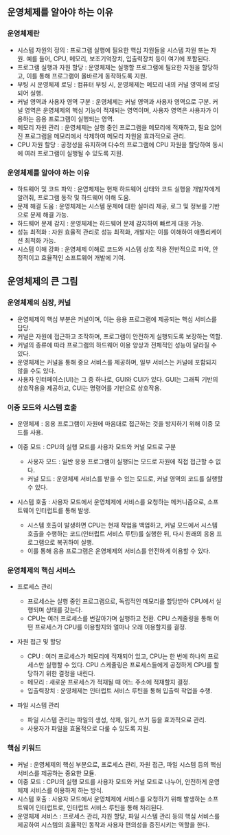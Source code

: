 ## 운영체제를 알아야 하는 이유

### 운영체제란

- 시스템 자원의 정의 : 프로그램 실행에 필요한 핵심 자원들을 시스템 자원 또는 자원. 예를 들어, CPU, 메모리, 보조기억장치, 입출력장치 등이 여기에 포함된다.
- 프로그램 실행과 자원 할당 : 운영체제는 실행할 프로그램에 필요한 자원을 할당하고, 이를 통해 프로그램이 올바르게 동작하도록 지원.
- 부팅 시 운영체제 로딩 : 컴퓨터 부팅 시, 운영체제는 메모리 내의 커널 영역에 로딩되어 실행.
- 커널 영역과 사용자 영역 구분 : 운영체제는 커널 영역과 사용자 영역으로 구분. 커널 영역은 운영체제의 핵심 기능이 적재되는 영역이며, 사용자 영역은 사용자가 이용하는 응용 프로그램이 실행되는 영역.
- 메모리 자원 관리 : 운영체제는 실행 중인 프로그램을 메모리에 적재하고, 필요 없어진 프로그램을 메모리에서 삭제하여 메모리 자원을 효과적으로 관리.
- CPU 자원 할당 : 공정성을 유지하며 다수의 프로그램에 CPU 자원을 할당하여 동시에 여러 프로그램이 실행될 수 있도록 지원.


### 운영체제를 알아야 하는 이유

- 하드웨어 및 코드 파악 : 운영체제는 현재 하드웨어 상태와 코드 실행을 개발자에게 알려줘, 프로그램 동작 및 하드웨어 이해 도움.
- 문제 해결 도움 : 운영체제는 시스템 문제에 대한 실마리 제공, 로그 및 정보를 기반으로 문제 해결 가능.
- 하드웨어 문제 감지 : 운영체제는 하드웨어 문제 감지하여 빠르게 대응 가능.
- 성능 최적화 : 자원 효율적 관리로 성능 최적화, 개발자는 이를 이해하여 애플리케이션 최적화 가능.
- 시스템 이해 강화 : 운영체제 이해로 코드와 시스템 상호 작용 전반적으로 파악, 안정적이고 효율적인 소프트웨어 개발에 기여.

## 운영체제의 큰 그림

### 운영체제의 심장, 커널

- 운영체제의 핵심 부분은 커널이며, 이는 응용 프로그램에 제공되는 핵심 서비스를 담당. 
- 커널은 자원에 접근하고 조작하며, 프로그램이 안전하게 실행되도록 보장하는 역할. 
- 커널의 종류에 따라 프로그램의 하드웨어 이용 양상과 전체적인 성능이 달라질 수 있다. 
- 운영체제는 커널을 통해 중요 서비스를 제공하며, 일부 서비스는 커널에 포함되지 않을 수도 있다. 
- 사용자 인터페이스(UI)는 그 중 하나로, GUI와 CUI가 있다. GUI는 그래픽 기반의 상호작용을 제공하고, CUI는 명령어를 기반으로 상호작용.

### 이중 모드와 시스템 호출

- 운영체제 : 응용 프로그램이 자원에 마음대로 접근하는 것을 방지하기 위해 이중 모드를 사용.
- 이중 모드 : CPU의 실행 모드를 사용자 모드와 커널 모드로 구분 
  - 사용자 모드 : 일반 응용 프로그램이 실행되는 모드로 자원에 직접 접근할 수 없다. 
  - 커널 모드 : 운영체제 서비스를 받을 수 있는 모드로, 커널 영역의 코드를 실행할 수 있다.

- 시스템 호출 : 사용자 모드에서 운영체제에 서비스를 요청하는 메커니즘으로, 소프트웨어 인터럽트를 통해 발생. 
  - 시스템 호출이 발생하면 CPU는 현재 작업을 백업하고, 커널 모드에서 시스템 호출을 수행하는 코드(인터럽트 서비스 루틴)를 실행한 뒤, 다시 원래의 응용 프로그램으로 복귀하여 실행. 
  - 이를 통해 응용 프로그램은 운영체제의 서비스를 안전하게 이용할 수 있다.

### 운영체제의 핵심 서비스

- 프로세스 관리
  - 프로세스는 실행 중인 프로그램으로, 독립적인 메모리를 할당받아 CPU에서 실행되며 상태를 갖는다.
  - CPU는 여러 프로세스를 번갈아가며 실행하고 전환. CPU 스케줄링을 통해 어떤 프로세스가 CPU를 이용할지와 얼마나 오래 이용할지를 결정.
  
- 자원 접근 및 할당
  - CPU : 여러 프로세스가 메모리에 적재되어 있고, CPU는 한 번에 하나의 프로세스만 실행할 수 있다. CPU 스케줄링은 프로세스들에게 공정하게 CPU를 할당하기 위한 결정을 내린다.
  - 메모리 : 새로운 프로세스가 적재될 때 어느 주소에 적재할지 결정.
  - 입출력장치 : 운영체제는 인터럽트 서비스 루틴을 통해 입출력 작업을 수행.

- 파일 시스템 관리
  - 파일 시스템 관리는 파일의 생성, 삭제, 읽기, 쓰기 등을 효과적으로 관리.
  - 사용자가 파일을 효율적으로 다룰 수 있도록 지원.

### 핵심 키워드
- 커널 : 운영체제의 핵심 부분으로, 프로세스 관리, 자원 접근, 파일 시스템 등의 핵심 서비스를 제공하는 중요한 모듈.
- 이중 모드 : CPU의 실행 모드를 사용자 모드와 커널 모드로 나누어, 안전하게 운영체제 서비스를 이용하게 하는 방식.
- 시스템 호출 : 사용자 모드에서 운영체제에 서비스를 요청하기 위해 발생하는 소프트웨어 인터럽트로, 인터럽트 서비스 루틴을 통해 처리된다.
- 운영체제 서비스 : 프로세스 관리, 자원 할당, 파일 시스템 관리 등의 핵심 서비스를 제공하여 시스템의 효율적인 동작과 사용자 편의성을 증진시키는 역할을 한다.